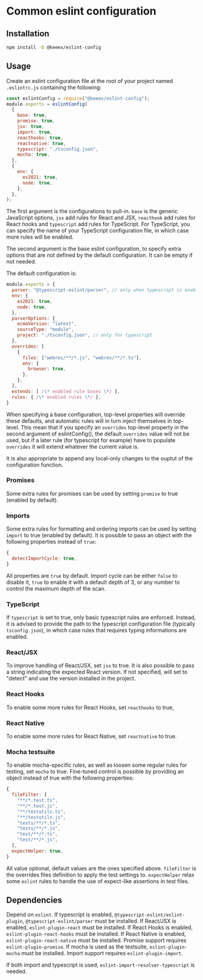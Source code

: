 Common eslint configuration
===========================

Installation
------------

```bash
npm install -D @keeex/eslint-config
```

Usage
-----
Create an eslint configuration file at the root of your project named
`.eslintrc.js` containing the following:

```JavaScript
const eslintConfig = require("@keeex/eslint-config");
module.exports = eslintConfig(
  {
    base: true,
    promise: true,
    jsx: true,
    import: true,
    reacthooks: true,
    reactnative: true,
    typescript: "./tsconfig.json",
    mocha: true,
  },
  {
    env: {
      es2021: true,
      node: true,
    },
  },
);
```

The first argument is the configurations to pull-in. `base` is the generic
JavaScript options, `jsx` add rules for React and JSX, `reacthook` add rules for
React hooks and `typescript` add rules for TypeScript.
For TypeScript, you can specify the name of your TypeScript configuration file,
in which case more rules will be enabled.

The second argument is the base eslint configuration, to specify extra options
that are not defined by the default configuration. It can be empty if not
needed.

The default configuration is:

```JavaScript
module.exports = {
  parser: "@typescript-eslint/parser", // only when typescript is enabled
  env: {
    es2021: true,
    node: true,
  },
  parserOptions: {
    ecmaVersion: "latest",
    sourceType: "module",
    project: "./tsconfig.json", // only for typescript
  },
  overrides: [
    {
      files: ["webres/**/*.js", "webres/**/*.ts"],
      env: {
        browser: true,
      },
    },
  ],
  extends: [ /\* enabled rule bases \*/ ],
  rules: { /\* enabled rules \*/ },
}
```

When specifying a base configuration, top-level properties will override these
defaults, and automatic rules will in turn inject themselves in top-level.
This mean that if you specify an `overrides` top-level property in the second
argument of eslintConfig(), the default `overrides` value will not be used, but
if a later rule (for typescript for example) have to populate `overrides` it
will extend whatever the current value is.

It is also appropriate to append any local-only changes to the ouptut of the
configuration function.

### Promises
Some extra rules for promises can be used by setting `promise` to true (enabled
by default).

### Imports
Some extra rules for formatting and ordering imports can be used by setting
`import` to true (enabled by default).
It is possible to pass an object with the following properties instead of `true`:

```JavaScript
{
  detectImportCycle: true,
}
```

All properties are `true` by default.
Import cycle can be either `false` to disable it, `true` to enable it with a default depth of 3, or
any number to control the maximum depth of the scan.

### TypeScript
If `typescript` is set to true, only basic typescript rules are enforced.
Instead, it is advised to provide the path to the typescript configuration file
(typically `tsconfig.json`), in which case rules that requires typing
informations are enabled.

### React/JSX
To improve handling of React/JSX, set `jsx` to true.
It is also possible to pass a string indicating the expected React version.
If not specified, will set to "detect" and use the version installed in the
project.

### React Hooks
To enable some more rules for React Hooks, set `reacthooks` to true,

### React Native
To enable some more rules for React Native, set `reactnative` to true.

### Mocha testsuite
To enable mocha-specific rules, as well as loosen some regular rules for
testing, set `mocha` to true.
Fine-tuned control is possible by providing an object instead of true with
the following properties:

```JavaScript
{
  fileFilter: [
    "**/*.test.ts",
    "**/*.test.js",
    "**/testutils.ts",
    "**/testutils.js",
    "tests/**/*.ts",
    "tests/**/*.js",
    "test/**/*.ts",
    "test/**/*.js",
  ],
  expectHelper: true,
}
```

All value optional, default values are the ones specified above.
`fileFilter` is the overrides files definition to apply the test settings to.
`expectHelper` relax some `eslint` rules to handle the use of expect-like
assertions in test files.

Dependencies
------------

Depend on `eslint`.
If typescript is enabled, `@typescript-eslint/eslint-plugin`,
`@typescript-eslint/parser` must be installed.
If React/JSX is enabled, `eslint-plugin-react` must be installed.
If React Hooks is enabled, `eslint-plugin-react-hooks` must be installed.
If React Native is enabled, `eslint-plugin-react-native` must be installed.
Promise support requires `eslint-plugin-promise`.
If mocha is used as the testsuite, `eslint-plugin-mocha` must be installed.
Import support requires `eslint-plugin-import`.

If both import and typescript is used, `eslint-import-resolver-typescript` is needed.
